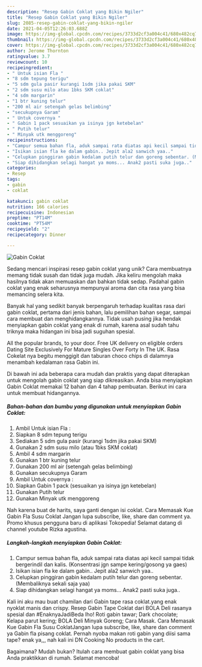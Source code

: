 ```yaml
---
description: "Resep Gabin Coklat yang Bikin Ngiler"
title: "Resep Gabin Coklat yang Bikin Ngiler"
slug: 2085-resep-gabin-coklat-yang-bikin-ngiler
date: 2021-04-05T12:26:03.688Z
image: https://img-global.cpcdn.com/recipes/3733d2cf3a004c41/680x482cq70/gabin-coklat-foto-resep-utama.jpg
thumbnail: https://img-global.cpcdn.com/recipes/3733d2cf3a004c41/680x482cq70/gabin-coklat-foto-resep-utama.jpg
cover: https://img-global.cpcdn.com/recipes/3733d2cf3a004c41/680x482cq70/gabin-coklat-foto-resep-utama.jpg
author: Jerome Thornton
ratingvalue: 3.7
reviewcount: 10
recipeingredient:
- " Untuk isian Fla "
- "8 sdm tepung terigu"
- "5 sdm gula pasir kurangi 1sdm jika pakai SKM"
- "2 sdm susu milo atau 1bks SKM coklat"
- "4 sdm margarin"
- "1 btr kuning telur"
- "200 ml air setengah gelas belimbing"
- "secukupnya Garam"
- " Untuk covernya "
- " Gabin 1 pack sesuaikan ya isinya jgn ketebelan"
- " Putih telur"
- " Minyak utk menggoreng"
recipeinstructions:
- "Campur semua bahan fla, aduk sampai rata diatas api kecil sampai tidak bergerindil dan kalis. (Konsentrasi jgn sampe kering/gosong ya gaes)"
- "Isikan isian fla ke dalam gabin.. Jepit ala2 sanwich yaa.."
- "Celupkan pinggiran gabin kedalam putih telur dan goreng sebentar. (Membaliknya sekali saja yaa)"
- "Siap dihidangkan selagi hangat ya moms... Anak2 pasti suka juga.."
categories:
- Resep
tags:
- gabin
- coklat

katakunci: gabin coklat 
nutrition: 166 calories
recipecuisine: Indonesian
preptime: "PT14M"
cooktime: "PT54M"
recipeyield: "2"
recipecategory: Dinner

---
```



![Gabin Coklat](https://img-global.cpcdn.com/recipes/3733d2cf3a004c41/680x482cq70/gabin-coklat-foto-resep-utama.jpg)

Sedang mencari inspirasi resep gabin coklat yang unik? Cara membuatnya memang tidak susah dan tidak juga mudah. Jika keliru mengolah maka hasilnya tidak akan memuaskan dan bahkan tidak sedap. Padahal gabin coklat yang enak seharusnya mempunyai aroma dan cita rasa yang bisa memancing selera kita.

Banyak hal yang sedikit banyak berpengaruh terhadap kualitas rasa dari gabin coklat, pertama dari jenis bahan, lalu pemilihan bahan segar, sampai cara membuat dan menghidangkannya. Tidak usah pusing jika hendak menyiapkan gabin coklat yang enak di rumah, karena asal sudah tahu triknya maka hidangan ini bisa jadi suguhan spesial.

All the popular brands, to your door. Free UK delivery on eligible orders Dating Site Exclusively For Mature Singles Over Forty In The UK. Rasa Cokelat nya begitu menggigit dan taburan choco chips di dalamnya menambah kedalaman rasa Gabin ini.


Di bawah ini ada beberapa cara mudah dan praktis yang dapat diterapkan untuk mengolah gabin coklat yang siap dikreasikan. Anda bisa menyiapkan Gabin Coklat memakai 12 bahan dan 4 tahap pembuatan. Berikut ini cara untuk membuat hidangannya.

<!--inarticleads1-->

##### Bahan-bahan dan bumbu yang digunakan untuk menyiapkan Gabin Coklat:

1. Ambil  Untuk isian Fla :
1. Siapkan 8 sdm tepung terigu
1. Sediakan 5 sdm gula pasir (kurangi 1sdm jika pakai SKM)
1. Gunakan 2 sdm susu milo (atau 1bks SKM coklat)
1. Ambil 4 sdm margarin
1. Gunakan 1 btr kuning telur
1. Gunakan 200 ml air (setengah gelas belimbing)
1. Gunakan secukupnya Garam
1. Ambil  Untuk covernya :
1. Siapkan  Gabin 1 pack (sesuaikan ya isinya jgn ketebelan)
1. Gunakan  Putih telur
1. Gunakan  Minyak utk menggoreng


Nah karena buat de harits, saya ganti dengan isi coklat. Cara Memasak Kue Gabin Fla Susu Coklat Jangan lupa subscribe, like, share dan comment ya. Promo khusus pengguna baru di aplikasi Tokopedia! Selamat datang di channel youtube Rizka agustina. 

<!--inarticleads2-->

##### Langkah-langkah menyiapkan Gabin Coklat:

1. Campur semua bahan fla, aduk sampai rata diatas api kecil sampai tidak bergerindil dan kalis. (Konsentrasi jgn sampe kering/gosong ya gaes)
1. Isikan isian fla ke dalam gabin.. Jepit ala2 sanwich yaa..
1. Celupkan pinggiran gabin kedalam putih telur dan goreng sebentar. (Membaliknya sekali saja yaa)
1. Siap dihidangkan selagi hangat ya moms... Anak2 pasti suka juga..


Kali ini aku mau buat chamilan dari Gabin tape rasa coklat.yang enak nyoklat manis dan crispy. Resep Gabin Tape Coklat dari BOLA Deli rasanya spesial dan #EnaknyaJadiBeda lho! Roti gabin tawar; Dark chocolate; Kelapa parut kering; BOLA Deli Minyak Goreng; Cara Masak. Cara Memasak Kue Gabin Fla Susu CoklatJangan lupa subscribe, like, share dan comment ya Gabin fla pisang coklat. Pernah nyoba makan roti gabin yang diisi sama tape? enak ya,,, nah kali ini DN Cooking No products in the cart. 

Bagaimana? Mudah bukan? Itulah cara membuat gabin coklat yang bisa Anda praktikkan di rumah. Selamat mencoba!
